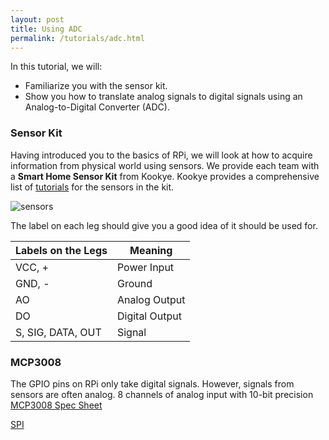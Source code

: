 ```yaml
---
layout: post
title: Using ADC
permalink: /tutorials/adc.html
---
```

In this tutorial, we will:
- Familiarize you with the sensor kit.
- Show you how to translate analog signals to digital signals using an Analog-to-Digital Converter (ADC).

### Sensor Kit
Having introduced you to the basics of RPi, we will look at how to acquire information from physical world using sensors. We provide each team with a **Smart Home Sensor Kit** from Kookye. Kookye provides a comprehensive list of [tutorials](http://kookye.com/2016/08/01/smart-home-sensor-kit-for-arduinoraspberry-pi/) for the sensors in the kit.  

![sensors](/12740/assets/sensors.jpg)

The label on each leg should give you a good idea of it should be used for.  

| **Labels on the Legs**      | **Meaning**     |
| ------------- | ---------------------|
| VCC, +    | Power Input |       
| GND, -    | Ground      | 
|AO         |Analog Output|
|DO         |Digital Output|
|S, SIG, DATA, OUT |Signal|

### MCP3008
The GPIO pins on RPi only take digital signals. However, signals from sensors are often analog. 
8 channels of analog input with 10-bit precision
[MCP3008 Spec Sheet](https://cdn-shop.adafruit.com/datasheets/MCP3008.pdf)

[SPI](https://en.wikipedia.org/wiki/Serial_Peripheral_Interface)